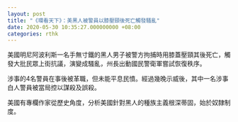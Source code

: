```yaml
---
layout: post
title: "《環看天下》：美黑人被警員以膝壓頸後死亡觸發騷亂"
date: 2020-05-30 10:35:27.000000000 +08:00
categories: rthk
---
```


美國明尼阿波利斯一名手無寸鐵的黑人男子被警方拘捕時用膝蓋壓頸其後死亡，觸發大批民眾上街抗議，演變成騷亂，州長出動國民警衛軍嘗試恢復秩序。

涉事的4名警員在事後被革職，但未能平息民憤。經過幾晚示威後，其中一名涉事白人警員被當局控以謀殺及誤殺。

美國有專欄作家從歷史角度，分析美國針對黑人的種族主義根深蒂固，始於奴隸制度。

